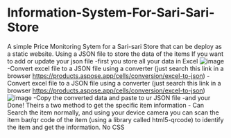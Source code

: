 # Information-System-For-Sari-Sari-Store
A simple Price Monitoring Sytem for a Sari-sari Store that can be deploy as a static website.
Using a JSON file to store the data of the items
  If you want to add or update your json file
    -first you store all your data in Excel
    ![image](https://github.com/ooCJoo/Information-System-For-Sari-Sari-Store/assets/99072115/a17869f3-9f9e-46ae-8f41-b5bf7bdb4c89)
    -Convert excel file to a JSON file using a converter (just search this link in a browser https://products.aspose.app/cells/conversion/excel-to-json)
    -Convert excel file to a JSON file using a converter (just search this link in a browser https://products.aspose.app/cells/conversion/excel-to-json)
    ![image](https://github.com/ooCJoo/Information-System-For-Sari-Sari-Store/assets/99072115/b19caeea-30fc-4166-9248-8c3cb8113992)
    -Copy the converted data and paste to ur JSON file
    -and your Done!
Theirs a two method to get the specific item information - Can Search the item normally, and using your device camera you can scan the item bar/qr code of the item (using a library called html5-qrcode) to identify the item and get the information.
No CSS
